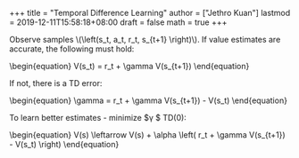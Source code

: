 +++
title = "Temporal Difference Learning"
author = ["Jethro Kuan"]
lastmod = 2019-12-11T15:58:18+08:00
draft = false
math = true
+++

Observe samples \\(\left(s\_t, a\_t, r\_t, s\_{t+1} \right)\\). If value
estimates are accurate, the following must hold:

\begin{equation}
  V(s\_t) = r\_t + \gamma V(s\_{t+1})
\end{equation}

If not, there is a TD error:

\begin{equation}
  \gamma = r\_t  + \gamma V(s\_{t+1}) - V(s\_t)
\end{equation}

To learn better estimates - minimize $&gamma; $ TD(0):

\begin{equation}
  V(s) \leftarrow V(s) + \alpha \left( r\_t + \gamma V(s\_{t+1}) - V(s\_t) \right)
\end{equation}
